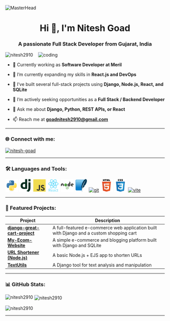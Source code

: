 ![MasterHead](https://propulsive.in/assets/img/service-icon/web.gif)

<h1 align="center">Hi 👋, I'm Nitesh Goad</h1>
<h3 align="center">A passionate Full Stack Developer from Gujarat, India</h3>

<img align="right" alt="coding" width="400" src="https://cdn.dribbble.com/users/1162077/screenshots/3848914/programmer.gif">

<p align="left"> <img src="https://komarev.com/ghpvc/?username=nitesh2910&label=Profile%20views&color=0e75b6&style=flat" alt="nitesh2910" /> </p>

- 🔭 Currently working as **Software Developer at Meril**

- 🌱 I’m currently expanding my skills in **React.js and DevOps**

- 💼 I’ve built several full-stack projects using **Django, Node.js, React, and SQLite**

- 🤝 I’m actively seeking opportunities as a **Full Stack / Backend Developer**

- 💬 Ask me about **Django, Python, REST APIs, or React**

- 📫 Reach me at **goadnitesh2910@gmail.com**

---

<h3 align="left">🌐 Connect with me:</h3>
<p align="left">
  <a href="https://www.linkedin.com/in/nitesh-goad/" target="blank">
    <img align="center" src="https://raw.githubusercontent.com/rahuldkjain/github-profile-readme-generator/master/src/images/icons/Social/linked-in-alt.svg" alt="nitesh-goad" height="30" width="40" />
  </a>
</p>

---

<h3 align="left">🛠️ Languages and Tools:</h3>
<p align="left">
  <a href="https://www.python.org/" target="_blank"><img src="https://raw.githubusercontent.com/devicons/devicon/master/icons/python/python-original.svg" alt="python" width="40" height="40"/></a>
  <a href="https://www.djangoproject.com/" target="_blank"><img src="https://raw.githubusercontent.com/devicons/devicon/master/icons/django/django-plain.svg" alt="django" width="40" height="40"/></a>
  <a href="https://developer.mozilla.org/en-US/docs/Web/JavaScript" target="_blank"><img src="https://raw.githubusercontent.com/devicons/devicon/master/icons/javascript/javascript-original.svg" alt="javascript" width="40" height="40"/></a>
  <a href="https://reactjs.org/" target="_blank"><img src="https://raw.githubusercontent.com/devicons/devicon/master/icons/react/react-original-wordmark.svg" alt="react" width="40" height="40"/></a>
  <a href="https://nodejs.org" target="_blank"><img src="https://raw.githubusercontent.com/devicons/devicon/master/icons/nodejs/nodejs-original-wordmark.svg" alt="nodejs" width="40" height="40"/></a>
  <a href="https://www.sqlite.org/index.html" target="_blank"><img src="https://raw.githubusercontent.com/devicons/devicon/master/icons/sqlite/sqlite-original.svg" alt="sqlite" width="40" height="40"/></a>
  <a href="https://git-scm.com/" target="_blank"><img src="https://www.vectorlogo.zone/logos/git-scm/git-scm-icon.svg" alt="git" width="40" height="40"/></a>
  <a href="https://www.w3.org/html/" target="_blank"><img src="https://raw.githubusercontent.com/devicons/devicon/master/icons/html5/html5-original-wordmark.svg" alt="html5" width="40" height="40"/></a>
  <a href="https://www.w3schools.com/css/" target="_blank"><img src="https://raw.githubusercontent.com/devicons/devicon/master/icons/css3/css3-original-wordmark.svg" alt="css3" width="40" height="40"/></a>
  <a href="https://vitejs.dev/" target="_blank"><img src="https://vitejs.dev/logo-with-shadow.png" alt="vite" width="40" height="40"/></a>
</p>

---

<h3 align="left">🚀 Featured Projects:</h3>

| Project | Description |
|--------|-------------|
| [**django-great-cart-project**](https://github.com/nitesh2910/django-great-cart-project) | A full-featured e-commerce web application built with Django and a custom shopping cart |
| [**My-Ecom-Website**](https://github.com/nitesh2910/My-Ecom-Website) | A simple e-commerce and blogging platform built with Django and SQLite |
| [**URL Shortener (Node.js)**](https://github.com/nitesh2910/URL_SHORTNER_MINI_PROJECT-Nodejs) | A basic Node.js + EJS app to shorten URLs |
| [**TextUtils**](https://github.com/nitesh2910/Textutils) | A Django tool for text analysis and manipulation |

---

<h3 align="left">📊 GitHub Stats:</h3>

<p><img align="left" src="https://github-readme-stats.vercel.app/api/top-langs?username=nitesh2910&show_icons=true&locale=en&layout=compact" alt="nitesh2910" /></p>

<p>&nbsp;<img align="center" src="https://github-readme-stats.vercel.app/api?username=nitesh2910&show_icons=true&locale=en" alt="nitesh2910" /></p>

<p><img align="center" src="https://github-readme-streak-stats.herokuapp.com/?user=nitesh2910&" alt="nitesh2910" /></p>

---

